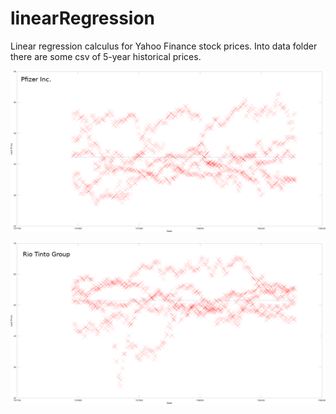 # linearRegression
Linear regression calculus for Yahoo Finance stock prices.
Into data folder there are some csv of 5-year historical prices.

![Alt text](img/PFE.png?raw=true "Pfizer Inc 5-year stock prices")

![Alt text](img/RIO.png?raw=true "Rio Tinto Group 5-year stock prices")
